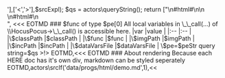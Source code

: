 <?php
function expln($arg) {
    return var_export($arg,true)."\n";
}
$peStr = expln($pe);
//$srcExplPlain = str_replace(['<','>'],['&lt;','&gt;'],$srcExpl);
$qs = actors\queryString();
return ["<!<div class='top'>\n#html#\n</div>\n<div class='bottom'>\n#html#\n</div>",
    <<< EOTMD
### $func of type $pe[0]
All local variables in \_\_call(...) of \\HocusPocus->\_\_call() is accessible here.

|var          |value            |
|:--          |:--              |
|\$classPath  |$classPath       |
|\$func       |$func            |
|\$imgPath    |$imgPath         |
|\$incPath    |$incPath         |
|\$dataVarsFile    |$dataVarsFile    |
\$pe=$peStr  
query string=$qs
>!>
EOTMD,<<< EOTMD
### About rendering
Because each HERE doc has it's own div, markdown can be styled seperately
EOTMD,actors\srclf('data/progs/html/demo.md',1),<<<EOTMD
### The css
EOTMD,actors\srclf('css/html/demo.css',1)];
